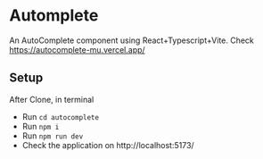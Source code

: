 # Automplete
An AutoComplete component using React+Typescript+Vite. Check https://autocomplete-mu.vercel.app/

## Setup
After Clone, in terminal
- Run `cd autocomplete`
- Run `npm i`
- Run `npm run dev`
- Check the application on http://localhost:5173/

